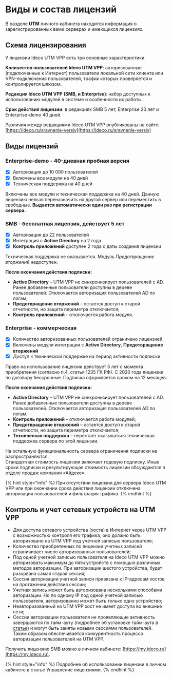 # Виды и состав лицензий

В разделе **UTM** личного кабинета находится информация о зарегистрированных вами серверах и имеющихся лицензиях.

## Схема лицензирования

У лицензии Ideco UTM VPP есть три основные характеристики.

**Количество пользователей Ideco UTM VPP**: авторизованные (подключенные к Интернет) пользователи локальной сети клиента или VPN-подключения пользователей, трафик которых проверяется и контролируется шлюзом.

**Редакция Ideco UTM VPP (SMB, и Enterprise)**: набор доступных к использованию модулей в системе и особенности их работы.

**Срок действия лицензии**: в редакциях SMB 5 лет, Enterprise 20 лет и Enterprise-demo 40 дней.

Различия между редакциями Ideco UTM VPP опубликованы на сайте: [https://ideco.ru/sravnenie-versiy](https://ideco.ru/sravnenie-versiy)

## Виды лицензий

### Enterprise-demo - 40-дневная пробная версия

* [x] Авторизация до 10 000 пользователей
* [x] Включены все модули на 40 дней
* [x] Техническая поддержка на 40 дней

Включены все модули и техническая поддержка на 40 дней. Данную лицензию нельзя переназначить на другой сервер или переместить в свободные. **Выдается автоматически один раз при регистрации сервера.**

### SMB - бесплатная лицензия, действует 5 лет

* [x] Авторизация до 22 пользователей
* [x] Интеграция с **Active Directory** на 2 года
* [x] **Контроль приложений** доступен 2 года с даты создания лицензии

Техническая поддержка не оказывается. Модуль _Предотвращение вторжений_ недоступен.

**После окончания действия подписки:**

* **Active Directory** – UTM VPP не синхронизирует пользователей с AD. Ранее добавленные пользователи доступны в дереве пользователей. Отключается авторизация пользователей AD по логам;
* **Предотвращение вторжений** – остается доступ к старой отчетности, но защита периметра отключается;
* **Контроль приложений** – отключается работа модуля.

### Enterprise - коммерческая

* [x] Количество авторизованных пользователей ограничено лицензией
* [x] Включены модули интеграции с **Active Directory**, **Предотвращение вторжений**
* [x] Доступ к технической поддержке на период активности подписки

Право на использование лицензии действует 5 лет с момента приобретения (согласно п.4, статья 1235 ГК РФ). С 2020 года лицензии по договору бессрочные. Подписка оформляется сроком на 12 месяцев.

**После окончания действия подписки:**

* **Active Directory** – UTM VPP не синхронизирует пользователей с AD. Ранее добавленные пользователи доступны в дереве пользователей. Отключается авторизация пользователей AD по логам;
* **Контроль приложений** – отключается работа модулей;
* **Предотвращение вторжений** – остается доступ к старой отчетности, но защита периметра отключается;
* **Техническая поддержка** – перестает оказываться техническая поддержка сервера по этой лицензии.

На остальную функциональность сервера ограничения подписки не распространяются.\
Стандартная стоимость лицензии включает годовую подписку. Иные сроки подписки и результирующая стоимость лицензии обсуждаются в отделе продаж компании «Айдеко».

{% hint style="info" %}
При отсутствии лицензии для сервера Ideco UTM VPP или при окончании срока действия лицензии отключена авторизация пользователей и фильтрация трафика.
{% endhint %}

## Контроль и учет сетевых устройств на UTM VPP

* Для доступа сетевого устройства (хоста) в Интернет через UTM VPP с возможностью контроля его трафика, оно должно быть авторизовано на UTM VPP под учетной записью пользователя;
* Количество приобретенных по лицензии учетных записей ограничивает число авторизованных пользователей;
* Под одной учетной записью пользователя на Ideco UTM VPP можно авторизовать максимум до пяти устройств с помощью различных методов авторизации. При авторизации шестого устройства, будет разорвана самая старая сессия;
* Сессия авторизации учетной записи привязана к IP-адресам хостов на протяжении действия сессии;
* Учетная запись может быть авторизована несколькими способами авторизации. Но по одному IP под одной учетной записью пользователя, авторизованно может быть только одно устройство;
* Неавторизованный на UTM VPP хост не имеет доступа во внешние сети;
* Сессии авторизации пользователя не проявляющие активность завершаются по тайм-ауту (подробнее об установке тайм-аута в [статье](broken-reference)) и могут быть заняты новыми сессиями пользователей. Таким образом обеспечивается конкурентность процесса авторизации пользователей на UTM VPP.

Получить лицензию SMB можно в личном кабинете: [https://my.ideco.ru](https://my.ideco.ru).

{% hint style="info" %}
Подробнее об использовании лицензии в личном кабинете в статье Управление лицензиями.
{% endhint %}
